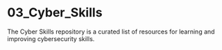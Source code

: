 # 03_Cyber_Skills
The Cyber Skills repository is a curated list of resources for learning and improving cybersecurity skills.
